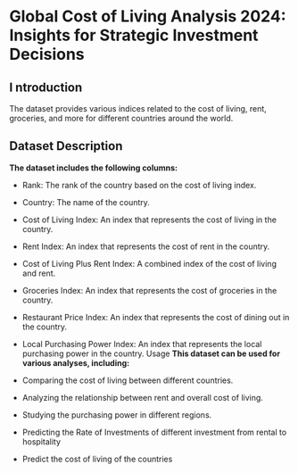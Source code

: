 # Global Cost of Living Analysis 2024: Insights for Strategic Investment Decisions
##  I ntroduction 
The dataset provides various indices related to the cost of living, rent, groceries, and more for different countries around the world.

## Dataset Description
**The dataset includes the following columns:**

- Rank: The rank of the country based on the cost of living index.
- Country: The name of the country.
- Cost of Living Index: An index that represents the cost of living in the country.
- Rent Index: An index that represents the cost of rent in the country.
- Cost of Living Plus Rent Index: A combined index of the cost of living and rent.
- Groceries Index: An index that represents the cost of groceries in the country.
- Restaurant Price Index: An index that represents the cost of dining out in the country.
- Local Purchasing Power Index: An index that represents the local purchasing power in the country.
Usage
**This dataset can be used for various analyses, including:**

- Comparing the cost of living between different countries.
- Analyzing the relationship between rent and overall cost of living.
- Studying the purchasing power in different regions.
- Predicting the Rate of Investments of different investment from rental to hospitality
- Predict the cost of living of the countries

